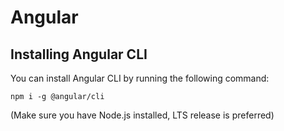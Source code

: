 # Angular

## Installing Angular CLI
You can install Angular CLI by running the following command:
```
npm i -g @angular/cli
```
(Make sure you have Node.js installed, LTS release is preferred)
